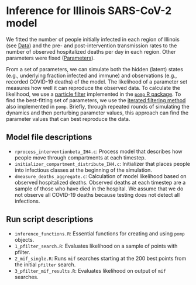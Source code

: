 # Inference for Illinois SARS-CoV-2 model

We fitted the number of people initially infected in each region of Illinois (see [Data](../Data)) and the pre- and post-intervention transmission rates to the number of observed hospitalized deaths per day in each region.
Other parameters were fixed ([Parameters](.../Parameters)).

From a set of parameters, we can simulate both the hidden (latent) states (e.g., underlying fraction infected and immune) and observations (e.g., recorded COVID-19 deaths) of the model.
The likelihood of a parameter set measures how well it can reproduce the observed data.
To calculate the likelihood, we use a [particle filter](https://kingaa.github.io/sbied/pfilter/pfilter.html) implemented in the [`pomp` R package](https://kingaa.github.io/pomp/).
To find the best-fitting set of parameters, we use the [iterated filtering method](https://kingaa.github.io/sbied/mif/mif.html) also implemented in `pomp`.
Briefly, through repeated rounds of simulating the dynamics and then perturbing parameter values, this approach can find the parameter values that can best reproduce the data.

## Model file descriptions

* `rprocess_interventionbeta_IH4.c`: Process model that describes how people move through compartments at each timestep.
* `initializer_compartment_distribute_IH4.c`: Initializer that places people into infectious classes at the beginning of the simulation.
* `dmeasure_deaths_aggregate.c`: Calculation of model likelihood based on observed hospitalized deaths. Observed deaths at each timestep are a sample of those who have died in the hospital. We assume that we do not observe all COVID-19 deaths because testing does not detect all infections.

## Run script descriptions
* `inference_functions.R`: Essential functions for creating and using `pomp` objects. 
* `1_pfilter_search.R`: Evaluates likelihood on a sample of points with pfilter.
* `2_mif_single.R`: Runs `mif` searches starting at the 200 best points from the initial `pfilter` search.
* `3_pfilter_mif_results.R`: Evaluates likelihood on output of `mif` searches.
